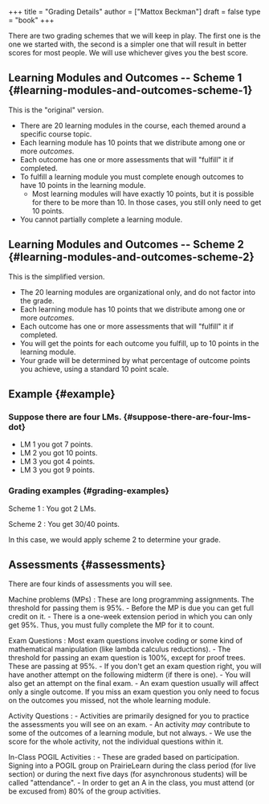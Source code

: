 +++
title = "Grading Details"
author = ["Mattox Beckman"]
draft = false
type = "book"
+++

There are two grading schemes that we will keep in play.  The first one is the one we started with,
the second is a simpler one that will result in better scores for most people.  We will use whichever
gives you the best score.


## Learning Modules and Outcomes -- Scheme 1 {#learning-modules-and-outcomes-scheme-1}

This is the "original" version.

-   There are 20 learning modules in the course, each themed around a specific course topic.
-   Each learning module has 10 points that we distribute among one or more _outcomes_.
-   Each outcome has one or more assessments that will "fulfill" it if completed.
-   To fulfill a learning module you must complete enough outcomes to have 10 points in the learning module.
    -   Most learning modules will have exactly 10 points, but it is possible for there to be more than 10.
        In those cases, you still only need to get 10 points.
-   You cannot partially complete a learning module.


## Learning Modules and Outcomes -- Scheme 2 {#learning-modules-and-outcomes-scheme-2}

This is the simplified version.

-   The 20 learning modules are organizational only, and do not factor into the grade.
-   Each learning module has 10 points that we distribute among one or more _outcomes_.
-   Each outcome has one or more assessments that will "fulfill" it if completed.
-   You will get the points for each outcome you fulfill, up to 10 points in the learning module.
-   Your grade will be determined by what percentage of outcome points you achieve, using a standard 10 point scale.


## Example {#example}


### Suppose there are four LMs. {#suppose-there-are-four-lms-dot}

-   LM 1 you got 7 points.
-   LM 2 you got 10 points.
-   LM 3 you got 4 points.
-   LM 3 you got 9 points.


### Grading examples {#grading-examples}

Scheme 1
: You got 2 LMs.

Scheme 2
: You get 30/40 points.

In this case, we would apply scheme 2 to determine your grade.


## Assessments {#assessments}

There are four kinds of assessments you will see.

Machine problems (MPs)
: These are long programming assignments.  The threshold for passing them is 95%.
    -   Before the MP is due you can get full credit on it.
    -   There is a one-week extension period in which you can only get 95%. Thus, you must fully complete the MP for it to
        count.

Exam Questions
: Most exam questions involve coding or some kind of mathematical manipulation (like lambda calculus reductions).
    -   The threshold for passing an exam question is 100%, except for proof trees.  These are passing at 95%.
    -   If you don't get an exam question right, you will have another attempt on the following midterm (if there is one).
    -   You will also get an attempt on the final exam.
    -   An exam question usually will affect only a single outcome.  If you miss an exam question you only need to focus on the outcomes
        you missed, not the whole learning module.

Activity Questions
: -   Activities are primarily designed for you to practice the assessments you will see on an exam.
    -   An activity _may_ contribute to some of the outcomes of a learning module, but not always.
    -   We use the score for the whole activity, not the individual questions within it.

In-Class POGIL Activities
: -   These are graded based on participation. Signing into a POGIL group on PrairieLearn during the class period (for
        live section) or during the next five days (for asynchronous students) will be called "attendance".
    -   In order to get an A in the class, you must attend (or be excused from) 80% of the group activities.
